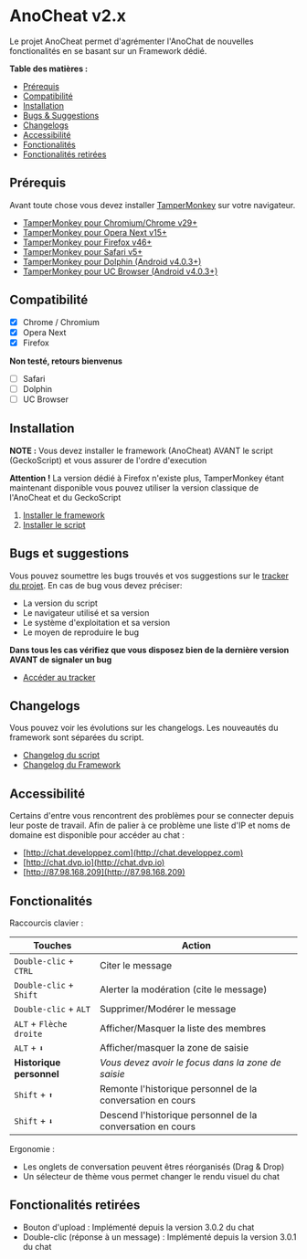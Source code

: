 # AnoCheat v2.x
Le projet AnoCheat permet d'agrémenter l'AnoChat de nouvelles fonctionalités en se basant sur un Framework dédié.

**Table des matières :**

- [Prérequis](https://github.com/dvp-io/AnoCheat#prérequis)
- [Compatibilité](https://github.com/dvp-io/AnoCheat#compatibilité)
- [Installation](https://github.com/dvp-io/AnoCheat#installation)
- [Bugs & Suggestions](https://github.com/dvp-io/AnoCheat#bugs-et-suggestions)
- [Changelogs](https://github.com/dvp-io/AnoCheat#changelogs)
- [Accessibilité](https://github.com/dvp-io/AnoCheat#accessibilité)
- [Fonctionalités](https://github.com/dvp-io/AnoCheat#fonctionalités)
- [Fonctionalités retirées](https://github.com/dvp-io/AnoCheat#fonctionalités-retirées)

## Prérequis
Avant toute chose vous devez installer [TamperMonkey](https://tampermonkey.net) sur votre navigateur.

- [TamperMonkey pour Chromium/Chrome v29+](https://chrome.google.com/webstore/detail/tampermonkey/dhdgffkkebhmkfjojejmpbldmpobfkfo?hl=en)
- [TamperMonkey pour Opera Next v15+](https://addons.opera.com/en/extensions/details/tampermonkey-beta/?display=en)
- [TamperMonkey pour Firefox v46+](https://addons.mozilla.org/en-US/firefox/addon/tampermonkey/)
- [TamperMonkey pour Safari v5+](https://safari.tampermonkey.net/tampermonkey.safariextz)
- [TamperMonkey pour Dolphin (Android v4.0.3+)](https://play.google.com/store/apps/details?id=net.tampermonkey.dolphin)
- [TamperMonkey pour UC Browser (Android v4.0.3+)](https://play.google.com/store/apps/details?id=net.tampermonkey.uc)

## Compatibilité
- [x] Chrome / Chromium
- [x] Opera Next
- [x] Firefox

**Non testé, retours bienvenus**
- [ ] Safari
- [ ] Dolphin
- [ ] UC Browser

## Installation
**NOTE :** 
Vous devez installer le framework (AnoCheat) AVANT le script (GeckoScript) et vous assurer de l'ordre d'execution

**Attention !**
La version dédié à Firefox n'existe plus, TamperMonkey étant maintenant disponible vous pouvez utiliser la version classique de l'AnoCheat et du GeckoScript

1. [Installer le framework](https://github.com/dvp-io/AnoCheat/raw/master/AnoCheat.user.js)
2. [Installer le script](https://github.com/dvp-io/AnoCheat/raw/master/GeckoScript.user.js)

## Bugs et suggestions
Vous pouvez soumettre les bugs trouvés et vos suggestions sur le [tracker du projet](https://github.com/dvp-io/AnoCheat/issues).
En cas de bug vous devez préciser:
- La version du script
- Le navigateur utilisé et sa version
- Le système d'exploitation et sa version
- Le moyen de reproduire le bug

**Dans tous les cas vérifiez que vous disposez bien de la dernière version AVANT de signaler un bug**

- [Accéder au tracker](https://github.com/dvp-io/AnoCheat/issues)

## Changelogs
Vous pouvez voir les évolutions sur les changelogs. Les nouveautés du framework sont séparées du script.
- [Changelog du script](./GeckoScript-changelog.md)
- [Changelog du Framework](./AnoCheat-changelog.md)

## Accessibilité
Certains d'entre vous rencontrent des problèmes pour se connecter depuis leur poste de travail. Afin de palier à ce problème une liste d'IP et noms de domaine est disponible pour accéder au chat :
- [http://chat.developpez.com](http://chat.developpez.com)
- [http://chat.dvp.io](http://chat.dvp.io)
- [http://87.98.168.209](http://87.98.168.209)

## Fonctionalités

Raccourcis clavier :

Touches | Action 
---|---
`Double-clic` + `CTRL` | Citer le message
`Double-clic` + `Shift` | Alerter la modération (cite le message)
`Double-clic` + `ALT` | Supprimer/Modérer le message
`ALT` + `Flèche droite` | Afficher/Masquer la liste des membres
`ALT` + `⬇` | Afficher/masquer la zone de saisie
**Historique personnel** | _Vous devez avoir le focus dans la zone de saisie_
`Shift` + `⬆` | Remonte l'historique personnel de la conversation en cours
`Shift` + `⬇` | Descend l'historique personnel de la conversation en cours

Ergonomie :
- Les onglets de conversation peuvent êtres réorganisés (Drag & Drop)
- Un sélecteur de thème vous permet changer le rendu visuel du chat

## Fonctionalités retirées

- Bouton d'upload : Implémenté depuis la version 3.0.2 du chat
- Double-clic (réponse à un message) : Implémenté depuis la version 3.0.1 du chat
